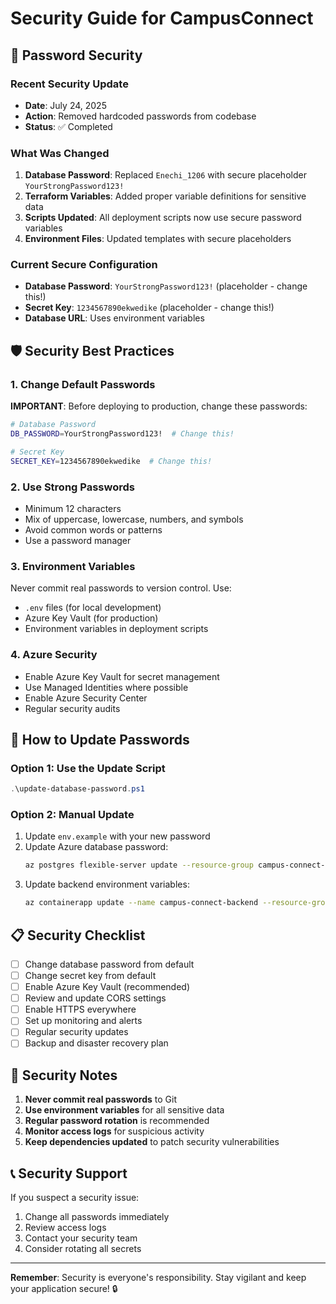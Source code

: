 # Security Guide for CampusConnect

## 🔐 Password Security

### Recent Security Update
- **Date**: July 24, 2025
- **Action**: Removed hardcoded passwords from codebase
- **Status**: ✅ Completed

### What Was Changed
1. **Database Password**: Replaced `Enechi_1206` with secure placeholder `YourStrongPassword123!`
2. **Terraform Variables**: Added proper variable definitions for sensitive data
3. **Scripts Updated**: All deployment scripts now use secure password variables
4. **Environment Files**: Updated templates with secure placeholders

### Current Secure Configuration
- **Database Password**: `YourStrongPassword123!` (placeholder - change this!)
- **Secret Key**: `1234567890ekwedike` (placeholder - change this!)
- **Database URL**: Uses environment variables

## 🛡️ Security Best Practices

### 1. Change Default Passwords
**IMPORTANT**: Before deploying to production, change these passwords:

```bash
# Database Password
DB_PASSWORD=YourStrongPassword123!  # Change this!

# Secret Key
SECRET_KEY=1234567890ekwedike  # Change this!
```

### 2. Use Strong Passwords
- Minimum 12 characters
- Mix of uppercase, lowercase, numbers, and symbols
- Avoid common words or patterns
- Use a password manager

### 3. Environment Variables
Never commit real passwords to version control. Use:
- `.env` files (for local development)
- Azure Key Vault (for production)
- Environment variables in deployment scripts

### 4. Azure Security
- Enable Azure Key Vault for secret management
- Use Managed Identities where possible
- Enable Azure Security Center
- Regular security audits

## 🔧 How to Update Passwords

### Option 1: Use the Update Script
```powershell
.\update-database-password.ps1
```

### Option 2: Manual Update
1. Update `env.example` with your new password
2. Update Azure database password:
   ```bash
   az postgres flexible-server update --resource-group campus-connect-rg --name campus-connect-postgres --admin-password "YourNewPassword"
   ```
3. Update backend environment variables:
   ```bash
   az containerapp update --name campus-connect-backend --resource-group campus-connect-rg --set-env-vars "DATABASE_URL=postgresql://postgres:YourNewPassword@campus-connect-postgres.postgres.database.azure.com:5432/campusconnect"
   ```

## 📋 Security Checklist

- [ ] Change database password from default
- [ ] Change secret key from default
- [ ] Enable Azure Key Vault (recommended)
- [ ] Review and update CORS settings
- [ ] Enable HTTPS everywhere
- [ ] Set up monitoring and alerts
- [ ] Regular security updates
- [ ] Backup and disaster recovery plan

## 🚨 Security Notes

1. **Never commit real passwords** to Git
2. **Use environment variables** for all sensitive data
3. **Regular password rotation** is recommended
4. **Monitor access logs** for suspicious activity
5. **Keep dependencies updated** to patch security vulnerabilities

## 📞 Security Support

If you suspect a security issue:
1. Change all passwords immediately
2. Review access logs
3. Contact your security team
4. Consider rotating all secrets

---

**Remember**: Security is everyone's responsibility. Stay vigilant and keep your application secure! 🔒 